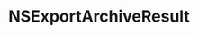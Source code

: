 ﻿---
uid: crmscript_ref_NSExportArchiveResult
title: NSExportArchiveResult
intellisense: Void.NSExportArchiveResult
keywords: NSExportArchiveResult
so.topic: reference
---
